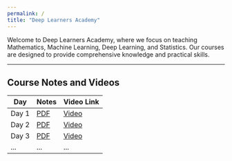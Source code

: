```yaml
---
permalink: /
title: "Deep Learners Academy"
---
```

<!--- # Welcome to Deep Learners Academy -->


Welcome to Deep Learners Academy, where we focus on teaching Mathematics, Machine Learning, Deep Learning, and Statistics. Our courses are designed to provide comprehensive knowledge and practical skills.



---

## Course Notes and Videos

| Day | Notes | Video Link |
| --- | ----- | ---------- |
| Day 1 | [PDF](https://notability.com/n/1I0SPej5GA07RGbPfuSntA) | [Video](link-to-video) |
| Day 2 | [PDF](https://notability.com/n/3m~Qwb8KB~fG2vVrzVK4e) | [Video](link-to-video) |
| Day 3 | [PDF](https://notability.com/n/7fQeDkh84jOPpk0qx3pim) | [Video](link-to-video) |
| ... | ... | ... |


<!---
## About Me
I am a Research Engineer specializing in the perception aspect of self-driving cars. I hold a Master's degree in Communication & Signal Processing from IIT Bombay, with expertise in Deep Learning, Algorithms, and Wireless Networks. I am passionate about leveraging technology to make a positive impact and am dedicated to contributing to the advancement of the technology industry.

### [Profile](link-to-your-profile)

## References

- [CPP snippets](https://docs.google.com/document/d/1vqOmUQLjMNSWtA2sj3320rrJb-eU53br9P6kYgB2Fgw/edit?usp=sharing)
- [Linux commands](https://docs.google.com/document/d/1LqXZi_tfDFLgTGCawRm7t7PSSc-XgfItKZgRA9kOi2c/edit?usp=sharing)
- [Git basics](https://docs.google.com/document/d/1tFNbIYvuYCqrobKvcDuVrcfnsQtUtzg3Lz3mIJmbszw/edit?usp=sharing)
- [Mathematics for CS](https://drive.google.com/file/d/1hpOhNSDPqEI9rgZWZIcOEUS2uAO9i842/view?usp=sharing)
- [Finance](https://drive.google.com/file/d/1nhSsg_kz5-3zC6Ude_GveRM_AZ4TgRH0/view?usp=sharing)

## Blog

### [Blog Post 1](link-to-blog-post-1)
A brief description of blog post 1.

### [Blog Post 2](link-to-blog-post-2)
A brief description of blog post 2.

### [Blog Post 3](link-to-blog-post-3)
A brief description of blog post 3.
--->
